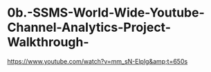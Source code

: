 # 0b.-SSMS-World-Wide-Youtube-Channel-Analytics-Project-Walkthrough-
https://www.youtube.com/watch?v=mm_sN-Elplg&amp;t=650s
